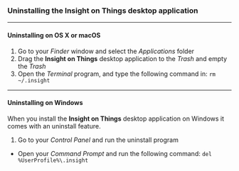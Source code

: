 ### Uninstalling the Insight on Things desktop application

---

#### Uninstalling on OS X or macOS

1. Go to your _Finder_ window and select the _Applications_ folder
2. Drag the __Insight on Things__ desktop application to the _Trash_ and empty the _Trash_
3. Open the _Terminal_ program, and type the following command in: `rm ~/.insight`

---

#### Uninstalling on Windows

When you install the __Insight on Things__ desktop application on Windows it comes with an uninstall feature.  

1. Go to your _Control Panel_ and run the uninstall program
- Open your _Command Prompt_ and run the following command: `del %UserProfile%\.insight`

